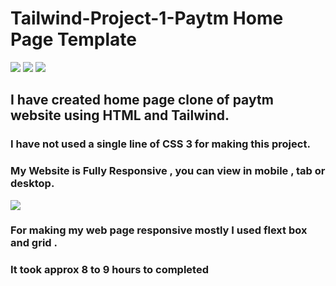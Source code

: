 # Tailwind-Project-1-Paytm Home Page Template


![](https://img.shields.io/badge/Project-01-pink)
![](https://img.shields.io/badge/HTML-5-orange)
![](https://img.shields.io/badge/Tailwind-CSS-blue)

## I have created home page clone of paytm website using HTML and Tailwind.

### I have not used a single line of CSS 3 for making this project.
### My Website is Fully Responsive , you can view in mobile , tab or desktop.


![](./webpage.jpg)



### For making my web page responsive mostly I used flext box and grid .

### It took approx 8 to 9 hours to completed 
